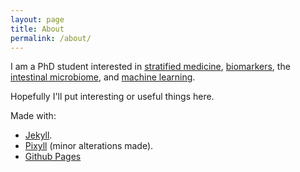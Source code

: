 ```yaml
---
layout: page
title: About 
permalink: /about/
---
```


I am a PhD student interested in [stratified medicine](http://biomed.science.ulster.ac.uk/stratifiedmed/-What-is-Stratified-Medicine-.html),  [biomarkers](https://en.wikipedia.org/wiki/Biomarker), the [intestinal microbiome](https://en.wikipedia.org/wiki/Human_microbiota#Intestinal_flora), and [machine learning](https://en.wikipedia.org/?title=Machine_learning).

Hopefully I'll put interesting or useful things here.

Made with:

  * [Jekyll](http://jekyllrb.com/).
  * [Pixyll](https://github.com/johnotander/pixyll) (minor alterations made).
  * [Github Pages](https://pages.github.com/)
